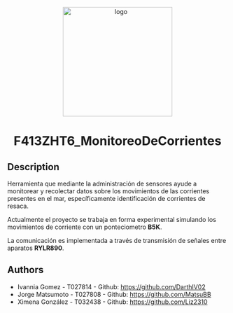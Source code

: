 <p align="center">
  <img src=" " alt="logo" width="250" height="250"/>
  <h1 align="center">F413ZHT6_MonitoreoDeCorrientes</h1>

</p>


## Description
Herramienta que mediante la administración de sensores ayude a monitorear y recolectar datos sobre los movimientos de las corrientes presentes en el mar, específicamente identificación de corrientes de resaca.

Actualmente el proyecto se trabaja en forma experimental simulando los movimientos de corriente con un ponteciometro **B5K**.

La comunicación es implementada a través de transmisión de señales entre aparatos **RYLR890**.


## Authors
- Ivannia Gomez - T027814 - Github: https://github.com/DarthIV02
- Jorge Matsumoto - T027808 - Github: https://github.com/MatsuBB
- Ximena González - T032438 - Github: https://github.com/Liz2310
